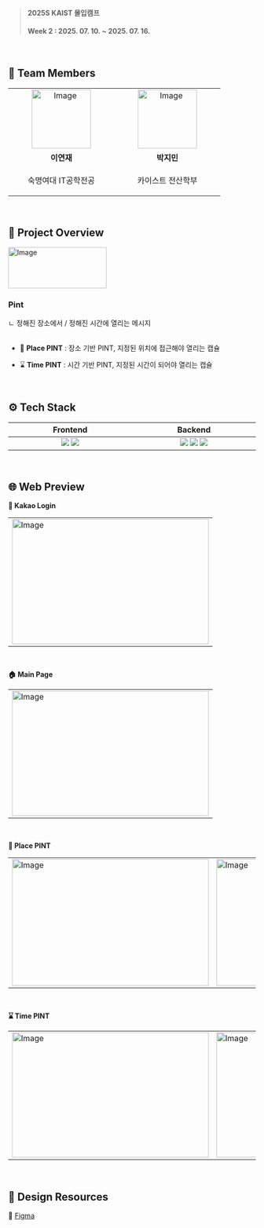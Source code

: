 > <h4>2025S KAIST 몰입캠프</h4>
> <h4>Week 2 : 2025. 07. 10. ~ 2025. 07. 16.</h4>

<br/>

## 👥 Team Members
<table>
    <tr>
      <td align="center" width="200">
        <a href="https://github.com/lyeonj">
            <img width="120" height="120" alt="Image" src="https://github.com/user-attachments/assets/20bb526c-e67b-4704-9182-7f5ed84c194e" />
            <br />
        </a>
      </td>
      <td align="center" width="200">
        <a href="https://github.com/Park-Jimin-KAIST">
            <img width="120" height="120" alt="Image" src="https://github.com/user-attachments/assets/20771cb6-a9f0-4648-87ac-f9e3268767e1" />
            <br />
        </a>
      </td>
    </tr>
    <tr>
      <td align="center">
        <b>이연재</b>
      </td>
      <td align="center">
        <b>박지민</b>
      </td>
    </tr>
  <tr>
    <td align="center">
      <p>숙명여대 IT공학전공</p>
    </td>
    <td align="center">
      <p>카이스트 전산학부</p>
    </td>
  </tr>
</table>

<br />

## 👀 Project Overview
<img width="200" height="84" alt="Image" src="https://github.com/user-attachments/assets/abaa6fa8-f450-45a7-9bda-4e56818e9ef7" />

<h3>Pint</h3>
ㄴ 정해진 장소에서 / 정해진 시간에 열리는 메시지

<br/>
<br/>

- 📍 **Place PINT** : 장소 기반 PINT, 지정된 위치에 접근해야 열리는 캡슐
  
- ⌛ **Time PINT** : 시간 기반 PINT, 지정된 시간이 되어야 열리는 캡슐

<br/>

## ⚙ Tech Stack
<table>
  <thead>
    <tr>
      <th>Frontend</th>
      <th>Backend</th>
    </tr>
  </thead>
  <tbody>
    <tr>
      <td td align="center" width="260">
        <img src="https://img.shields.io/badge/React.js-61DAFB?style=flat-square&logo=React&logoColor=black"/>
        <img src="https://img.shields.io/badge/Styled--components-DB7093?style=flat-square&logo=styled-components&logoColor=white"/>
      </td>
      <td td align="center" width="260">
        <img src="https://img.shields.io/badge/Node.js-339933?style=flat-square&logo=Node.js&logoColor=white"/>
        <img src="https://img.shields.io/badge/Express-000000?style=flat-square&logo=Express&logoColor=white"/>
        <img src="https://img.shields.io/badge/MongoDB-47A248?style=flat-square&logo=MongoDB&logoColor=white"/>
      </td>
    </tr>
  </tbody>
</table>

<br />

## 🌐 Web Preview
**👤 Kakao Login**
<table>
    <tr>
        <td width="400">
            <img width="400" height="255" alt="Image" src="https://github.com/user-attachments/assets/fb565c5e-02ec-4009-a44b-2c872483e106" />
        </td>
    </tr>
</table>

<br/>

**🏠 Main Page**
<table>
    <tr>
        <td width="400">
            <img width="400" height="255" alt="Image" src="https://github.com/user-attachments/assets/961d4b65-c59a-4154-963e-cb371f6e8c3e" />
        </td>
    </tr>
</table>

<br/>

**📍 Place PINT**
<table>
    <tr>
        <td width="400">
            <img width="400" height="258" alt="Image" src="https://github.com/user-attachments/assets/36dcfd0a-0d2c-4d5f-a362-584a0edf9d47" />
        </td>
        <td width="400">
            <img width="400" height="258" alt="Image" src="https://github.com/user-attachments/assets/e371f57b-3de1-45b6-aa6b-10caca0b9900" />
        </td>
    </tr>
</table>

<br/>

**⌛ Time PINT**
<table>
    <tr>
        <td width="400">
            <img width="400" height="255" alt="Image" src="https://github.com/user-attachments/assets/d5b0c976-9843-46fd-a553-443348649b5f" />
        </td>
        <td width="400">
            <img width="400" height="255" alt="Image" src="https://github.com/user-attachments/assets/a397af3c-4926-4553-a491-91cf20627d5c" />
        </td>
    </tr>
</table>

<br />

## 🔗 Design Resources
🎨 <a href="https://www.figma.com/design/fza5XcTP5U7xNqCUO4u8He/2025S-Madcamp-Week-2---title?node-id=0-1&t=IfuX4D8iWodrpdcD-1" target="_blank">Figma</a>
